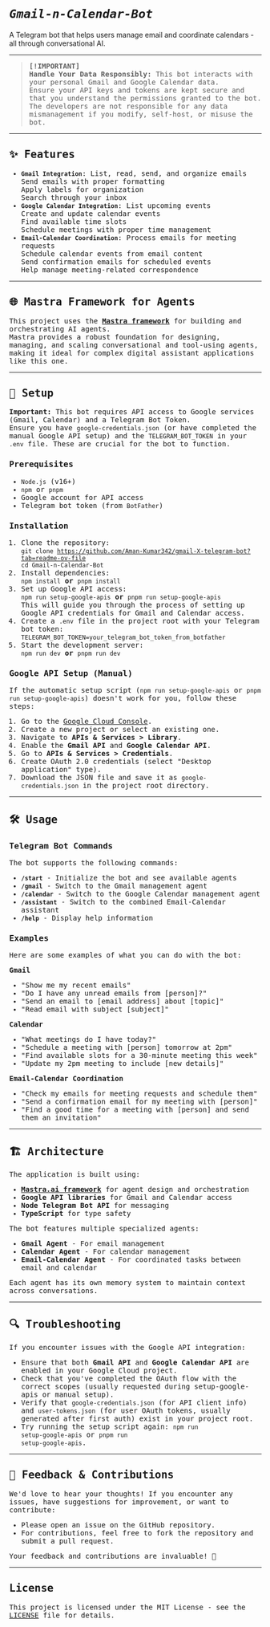 # <i><b>`Gmail-n-Calendar-Bot`</b></i>

A Telegram bot that helps users manage email and coordinate calendars - all through conversational AI.<br>

---

<samp>

> <b>[!IMPORTANT]</b><br>
> <b>Handle Your Data Responsibly:</b> This bot interacts with your personal Gmail and Google Calendar data.<br>
> Ensure your API keys and tokens are kept secure and that you understand the permissions granted to the bot.<br>
> The developers are not responsible for any data mismanagement if you modify, self-host, or misuse the bot.

---

## ✨ <b>Features</b>

- <b>`Gmail Integration`</b>: List, read, send, and organize emails<br>
  Send emails with proper formatting<br>
  Apply labels for organization<br>
  Search through your inbox
- <b>`Google Calendar Integration`</b>: List upcoming events<br>
  Create and update calendar events<br>
  Find available time slots<br>
  Schedule meetings with proper time management
- <b>`Email-Calendar Coordination`</b>: Process emails for meeting requests<br>
  Schedule calendar events from email content<br>
  Send confirmation emails for scheduled events<br>
  Help manage meeting-related correspondence

---

## 🌐 <b>Mastra Framework for Agents</b>

This project uses the <a href="https://mastra.ai/" target="_blank"><b>Mastra framework</b></a> for building and orchestrating AI agents.<br>
Mastra provides a robust foundation for designing, managing, and scaling conversational and tool-using agents, making it ideal for complex digital assistant applications like this one.

---

## 🚀 <b>Setup</b>

<b>Important:</b> This bot requires API access to Google services (Gmail, Calendar) and a Telegram Bot Token.<br>
Ensure you have <code>google-credentials.json</code> (or have completed the manual Google API setup) and the <code>TELEGRAM_BOT_TOKEN</code> in your <code>.env</code> file. These are crucial for the bot to function.

### Prerequisites
- <code>Node.js</code> (v16+)
- <code>npm</code> or <code>pnpm</code>
- Google account for API access
- Telegram bot token (from <code>BotFather</code>)

### Installation

1. Clone the repository:<br>
   <code>git clone https://github.com/Aman-Kumar342/gmail-X-telegram-bot?tab=readme-ov-file
   cd Gmail-n-Calendar-Bot</code>
2. Install dependencies:<br>
   <code>npm install</code> <b>or</b> <code>pnpm install</code>
3. Set up Google API access:<br>
   <code>npm run setup-google-apis</code> <b>or</b> <code>pnpm run setup-google-apis</code><br>
   This will guide you through the process of setting up Google API credentials for Gmail and Calendar access.
4. Create a <code>.env</code> file in the project root with your Telegram bot token:<br>
   <code>TELEGRAM_BOT_TOKEN=your_telegram_bot_token_from_botfather</code>
5. Start the development server:<br>
   <code>npm run dev</code> <b>or</b> <code>pnpm run dev</code>

### Google API Setup (Manual)

If the automatic setup script (<code>npm run setup-google-apis</code> or <code>pnpm run setup-google-apis</code>) doesn't work for you, follow these steps:

1. Go to the <a href="https://console.cloud.google.com/">Google Cloud Console</a>.<br>
2. Create a new project or select an existing one.<br>
3. Navigate to <b>APIs & Services &gt; Library</b>.<br>
4. Enable the <b>Gmail API</b> and <b>Google Calendar API</b>.<br>
5. Go to <b>APIs & Services &gt; Credentials</b>.<br>
6. Create OAuth 2.0 credentials (select "Desktop application" type).<br>
7. Download the JSON file and save it as <code>google-credentials.json</code> in the project root directory.

---

## 🛠️ <b>Usage</b>

### Telegram Bot Commands

The bot supports the following commands:<br>
- <b><code>/start</code></b> - Initialize the bot and see available agents<br>
- <b><code>/gmail</code></b> - Switch to the Gmail management agent<br>
- <b><code>/calendar</code></b> - Switch to the Google Calendar management agent<br>
- <b><code>/assistant</code></b> - Switch to the combined Email-Calendar assistant<br>
- <b><code>/help</code></b> - Display help information

### Examples

Here are some examples of what you can do with the bot:<br>

<b>Gmail</b><br>
- "Show me my recent emails"<br>
- "Do I have any unread emails from [person]?"<br>
- "Send an email to [email address] about [topic]"<br>
- "Read email with subject [subject]"<br>

<b>Calendar</b><br>
- "What meetings do I have today?"<br>
- "Schedule a meeting with [person] tomorrow at 2pm"<br>
- "Find available slots for a 30-minute meeting this week"<br>
- "Update my 2pm meeting to include [new details]"<br>

<b>Email-Calendar Coordination</b><br>
- "Check my emails for meeting requests and schedule them"<br>
- "Send a confirmation email for my meeting with [person]"<br>
- "Find a good time for a meeting with [person] and send them an invitation"<br>

---

## 🏗️ <b>Architecture</b>

The application is built using:<br>
- <b><a href="https://mastra.ai/">Mastra.ai framework</a></b> for agent design and orchestration<br>
- <b>Google API libraries</b> for Gmail and Calendar access<br>
- <b>Node Telegram Bot API</b> for messaging<br>
- <b>TypeScript</b> for type safety<br>

The bot features multiple specialized agents:<br>
- <b>Gmail Agent</b> - For email management<br>
- <b>Calendar Agent</b> - For calendar management<br>
- <b>Email-Calendar Agent</b> - For coordinated tasks between email and calendar<br>

Each agent has its own memory system to maintain context across conversations.<br>

---

## 🔍 <b>Troubleshooting</b>

If you encounter issues with the Google API integration:<br>
- Ensure that both <b>Gmail API</b> and <b>Google Calendar API</b> are enabled in your Google Cloud project.<br>
- Check that you've completed the OAuth flow with the correct scopes (usually requested during setup-google-apis or manual setup).<br>
- Verify that <code>google-credentials.json</code> (for API client info) and <code>user-tokens.json</code> (for user OAuth tokens, usually generated after first auth) exist in your project root.<br>
- Try running the setup script again: <code>npm run setup-google-apis</code> or <code>pnpm run setup-google-apis</code>.<br>

---

## 💬 <b>Feedback & Contributions</b>

We'd love to hear your thoughts! If you encounter any issues, have suggestions for improvement, or want to contribute:<br>
- Please open an issue on the GitHub repository.<br>
- For contributions, feel free to fork the repository and submit a pull request.<br>

Your feedback and contributions are invaluable! 💌<br>

---

## License

This project is licensed under the MIT License - see the [LICENSE](LICENSE) file for details.

</samp>
